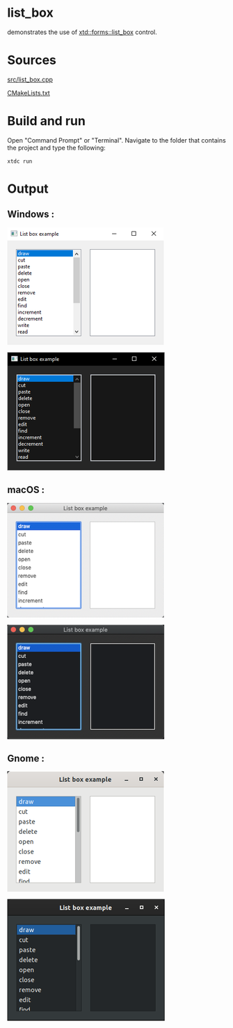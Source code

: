 # list_box

demonstrates the use of [xtd::forms::list_box](../../../../src/xtd_forms/include/xtd/forms/list_box.hpp) control.

# Sources

[src/list_box.cpp](src/list_box.cpp)

[CMakeLists.txt](CMakeLists.txt)

# Build and run

Open "Command Prompt" or "Terminal". Navigate to the folder that contains the project and type the following:

```shell
xtdc run
```

# Output

## Windows :

![Screenshot](../../../../docs/pictures/examples/list_box_w.png)

![Screenshot](../../../../docs/pictures/examples/list_box_wd.png)

## macOS :

![Screenshot](../../../../docs/pictures/examples/list_box_m.png)

![Screenshot](../../../../docs/pictures/examples/list_box_md.png)

## Gnome :

![Screenshot](../../../../docs/pictures/examples/list_box_g.png)

![Screenshot](../../../../docs/pictures/examples/list_box_gd.png)
